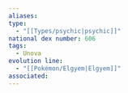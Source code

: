 ```yaml
---
aliases: 
type:
  - "[[Types/psychic|psychic]]"
national dex number: 606
tags:
  - Unova
evolution line:
  - "[[Pokémon/Elgyem|Elgyem]]"
associated: 
---
```

